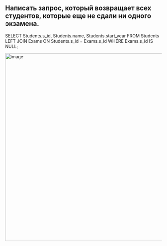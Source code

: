 ## Написать запрос, который возвращает всех студентов, которые еще не сдали ни одного экзамена.

SELECT Students.s_id, Students.name, Students.start_year  FROM Students
LEFT JOIN Exams ON Students.s_id = Exams.s_id
WHERE Exams.s_id IS NULL;


<img width="603" alt="image" src="https://github.com/user-attachments/assets/30f6bddc-8cfa-418a-beb8-6f3753c9d085" />

